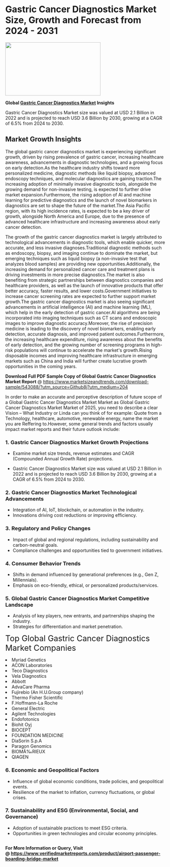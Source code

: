 <H1>Gastric Cancer Diagnostics Market Size, Growth and Forecast from 2024 - 2031</H1><img class="aligncenter size-medium wp-image-584254" src="https://thirdeyenews.in/wp-content/uploads/2024/09/Global-Market-Research-300x168.jpeg" alt="" width="300" height="168" /><p><strong>Global&nbsp;<a href="https://www.marketsizeandtrends.com/download-sample/543088/?utm_source=Github8j?utm_medium=204">Gastric Cancer Diagnostics Market</a> Insights</strong></p><p>Gastric Cancer Diagnostics Market size was valued at USD 2.1 Billion in 2022 and is projected to reach USD 3.6 Billion by 2030, growing at a CAGR of 6.5% from 2024 to 2030.</p><p><h2>Market Growth Insights</h2> <p>The global gastric cancer diagnostics market is experiencing significant growth, driven by rising prevalence of gastric cancer, increasing healthcare awareness, advancements in diagnostic technologies, and a growing focus on early detection.As the healthcare industry shifts toward more personalized medicine, diagnostic methods like liquid biopsy, advanced endoscopy techniques, and molecular diagnostics are gaining traction.The increasing adoption of minimally invasive diagnostic tools, alongside the growing demand for non-invasive testing, is expected to further drive market expansion.Furthermore, the rising adoption of AI and machine learning for predictive diagnostics and the launch of novel biomarkers in diagnostics are set to shape the future of the market.The Asia Pacific region, with its high incidence rates, is expected to be a key driver of growth, alongside North America and Europe, due to the presence of advanced healthcare infrastructure and increasing awareness about early cancer detection.</p> <p>The growth of the gastric cancer diagnostics market is largely attributed to technological advancements in diagnostic tools, which enable quicker, more accurate, and less invasive diagnoses.Traditional diagnostic methods such as endoscopy, biopsy, and imaging continue to dominate the market, but emerging techniques such as liquid biopsy (a non-invasive test that analyzes blood samples) are providing new opportunities.Additionally, the increasing demand for personalized cancer care and treatment plans is driving investments in more precise diagnostics.The market is also benefiting from strategic partnerships between diagnostics companies and healthcare providers, as well as the launch of innovative products that offer better accuracy, faster results, and lower costs.Government initiatives to increase cancer screening rates are expected to further support market growth.The gastric cancer diagnostics market is also seeing significant advancements in artificial intelligence (AI) and machine learning (ML), which help in the early detection of gastric cancer.AI algorithms are being incorporated into imaging techniques such as CT scans and endoscopic images to improve diagnostic accuracy.Moreover, the rise of precision medicine is leading to the discovery of novel biomarkers, enabling early detection, accurate diagnosis, and improved patient outcomes.Furthermore, the increasing healthcare expenditure, rising awareness about the benefits of early detection, and the growing number of screening programs in high-risk populations will continue to accelerate the market's growth.Rising disposable incomes and improving healthcare infrastructure in emerging markets such as China and India will further create lucrative growth opportunities in the coming years.<p><span class=""><strong>Download Full PDF Sample Copy of Global Gastric Cancer Diagnostics Market Report</strong> @ <a href="https://www.marketsizeandtrends.com/download-sample/543088/?utm_source=Github8j?utm_medium=204" target="_blank">https://www.marketsizeandtrends.com/download-sample/543088/?utm_source=Github8j?utm_medium=204</a></span></p><p>In order to make an accurate and perceptive description of future scope of a Global&nbsp;Gastric Cancer Diagnostics Market Market as Global&nbsp;Gastric Cancer Diagnostics Market Market of 2025, you need to describe a clear Vision &ndash; What Industry or Linda can you think of for example: Quote from a Technology, healthcare, automotive, renewable energy, name the market you are Reffering to.However, some general trends and factors usually impact market reports and their future outlook include:</p><h3>1.&nbsp;<strong>Gastric Cancer Diagnostics Market Growth Projections</strong></h3><ul><li>Examine market size trends, revenue estimates and CAGR (Compounded Annual Growth Rate) projections.</li><li><p>Gastric Cancer Diagnostics Market size was valued at USD 2.1 Billion in 2022 and is projected to reach USD 3.6 Billion by 2030, growing at a CAGR of 6.5% from 2024 to 2030.</p></li></ul><h3>2.&nbsp;<strong>Gastric Cancer Diagnostics Market Technological Advancements</strong></h3><ul><li>Integration of AI, IoT, blockchain, or automation in the industry.</li><li>Innovations driving cost reductions or improving efficiency.</li></ul><h3>3.&nbsp;<strong>Regulatory and Policy Changes</strong></h3><ul><li>Impact of global and regional regulations, including sustainability and carbon-neutral goals.</li><li>Compliance challenges and opportunities tied to government initiatives.</li></ul><h3>4.&nbsp;<strong>Consumer Behavior Trends</strong></h3><ul><li>Shifts in demand influenced by generational preferences (e.g., Gen Z, Millennials).</li><li>Emphasis on eco-friendly, ethical, or personalized products/services.</li></ul><h3>5.&nbsp;<strong>Global Gastric Cancer Diagnostics Market Competitive Landscape</strong></h3><ul><li>Analysis of key players, new entrants, and partnerships shaping the industry.</li><li>Strategies for differentiation and market penetration.</li></ul><p data-pm-slice="1 1 []"><span style="color: inherit; font-family: inherit; font-size: 25px;">Top Global Gastric Cancer Diagnostics Market Companies</span></p><div class="" data-test-id=""><p><li>Myriad Genetics</li><li> ACON Laboratories</li><li> Teco Diagnostics</li><li> Vela Diagnostics</li><li> Abbott</li><li> AdvaCare Pharma</li><li> Fujirebio (An H.U.Group company)</li><li> Thermo Fisher Scientific</li><li> F.Hoffmann-La Roche</li><li> General Electric</li><li> Agilent Technologies</li><li> Endofotonics</li><li> Biohit Oyj</li><li> BIOCEPT</li><li> FOUNDATION MEDICINE</li><li> DiaSorin S.p.A</li><li> Paragon Genomics</li><li> BIOMÃ‰RIEUX</li><li> QIAGEN</li></p></div><h3>6.&nbsp;<strong>Economic and Geopolitical Factors</strong></h3><ul><li>Influence of global economic conditions, trade policies, and geopolitical events.</li><li>Resilience of the market to inflation, currency fluctuations, or global crises.</li></ul><h3>7.&nbsp;<strong>Sustainability and ESG (Environmental, Social, and Governance)</strong></h3><ul><li>Adoption of sustainable practices to meet ESG criteria.</li><li>Opportunities in green technologies and circular economy principles.</li></ul><h2><strong style="font-size: 14px;">For More Information or Query, Visit @&nbsp;</strong><a style="background-color: #ffffff; font-size: 14px;" href="https://www.marketsizeandtrends.com/report/gastric-cancer-diagnostics-market/" target="_blank">https://www.verifiedmarketreports.com/product/airport-passenger-boarding-bridge-market</a></h2>